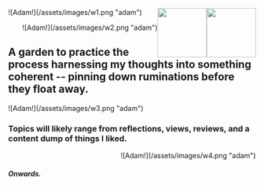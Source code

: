 










<img align="right" width="100" height="100" src="http://www.fillmurray.com/100/100">
![Adam!](/assets/images/w1.png "adam")
<img align="right" width="100" height="100" src="http://www.fillmurray.com/100/100">


<p align="right">
![Adam!](/assets/images/w2.png "adam")
</p>


## A garden to practice the process harnessing my thoughts into something coherent -- pinning down ruminations before they float away.
<p align="left">
![Adam!](/assets/images/w3.png "adam")

</p>

### Topics will likely range from reflections, views, reviews, and a content dump of things I liked. 

<p align="right">
![Adam!](/assets/images/w4.png "adam")
</p>

#### *Onwards.*
